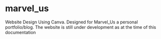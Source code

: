 # marvel_us

Website Design Using Canva. Designed for Marvel_Us a personal portfolio/blog. The website is still under development as at the time of this documentation
